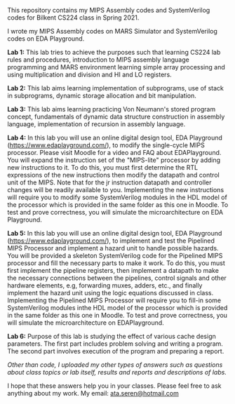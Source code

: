 This repository contains my MIPS Assembly codes and SystemVerilog codes for Bilkent CS224 class in Spring 2021.

I wrote my MIPS Assembly codes on MARS Simulator and SystemVerilog codes on EDA Playground.

**Lab 1:** This lab tries to achieve the purposes such that learning CS224 lab rules and procedures, introduction to MIPS assembly language programming and MARS environment learning simple array processing and using multiplication and division and HI and LO registers.

**Lab 2:** This lab aims learning implementation of subprograms, use of stack in subprograms, dynamic storage allocation and bit manipulation.

**Lab 3:** This lab aims learning practicing Von Neumann's stored program concept, fundamentals of dynamic data structure construction in assembly language, implementation of recursion in assembly language.

**Lab 4:** In this lab you will use an online digital design tool, EDA Playground (https://www.edaplayground.com/), to modify the single-cycle MIPS processor. Please visit Moodle for a video and FAQ about EDAPlayground. You will expand the instruction set of the "MIPS-lite" processor by adding new instructions to it. To do this, you must first determine the RTL expressions of the new instructions then modify the datapath and control unit of the MIPS. Note that for the jr instruction datapath and controller changes will be readily available to you. Implementing the new instructions will require you to modify some SystemVerilog modules in the HDL model of the processor which is provided in the same folder as this one in Moodle. To test and prove correctness, you will simulate the microarchitecture on EDA Playground.

**Lab 5:** In this lab you will use an online digital design tool, EDA Playground (https://www.edaplayground.com/), to implement and test the Pipelined MIPS Processor and implement a hazard unit to handle possible hazards. You will be provided a skeleton SystemVerilog code for the Pipelined MIPS processor and fill the necessary parts to make it work. To do this, you must first implement the pipeline registers, then implement a datapath to make the necessary connections between the pipelines, control signals and other hardware elements, e.g, forwarding muxes, adders, etc., and finally implement the hazard unit using the logic equations discussed in class. Implementing the Pipelined MIPS Processor will require you to fill-in some SystemVerilog modules inthe HDL model of the processor which is provided in the same folder as this one in Moodle. To test and prove correctness, you will simulate the microarchitecture on EDAPlayground.

**Lab 6:** Purpose of this lab is studying the effect of various cache design parameters. The first part includes problem solving and writing a program. The second part involves execution of the program and preparing a report.

*Other than code, I uploaded my other types of answers such as questions about class topics or lab itself, results and reports and descriptions of labs.*

I hope that these answers help you in your classes. Please feel free to ask anything about my work. My email: ata.seren@hotmail.com
